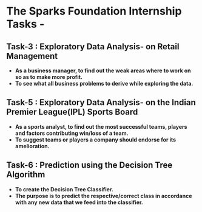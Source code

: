 # The Sparks Foundation Internship Tasks -

## **Task-3 : Exploratory Data Analysis- on Retail Management**
        
* **As a business manager, to find out the weak areas where to work on so as to make more profit.**
* **To see what all business problems to derive while exploring the data.**

## **Task-5 : Exploratory Data Analysis- on the Indian Premier League(IPL) Sports Board**
          
* **As a sports analyst, to find out the most successful teams, players and factors contributing win/loss of a team.**
* **To suggest teams or players a company should endorse for its amelioration.**

## **Task-6 : Prediction using the Decision Tree Algorithm**
          
* **To create the Decision Tree Classifier.**
* **The purpose is to predict the respective/correct class in accordance with any new data that we feed into the classifier.**
